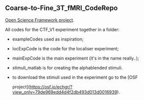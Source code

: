 ## Coarse-to-Fine_3T_fMRI_CodeRepo

[Open Science Framework project](https://osf.io/echgr/?view_only=79de969edd4d4f2db493d013d0016939).

All codes for the CTF_V1 experiment together in a folder:
- exampleCodes used as inspiration;
- locExpCode is the code for the localiser experiment;
- mainExpCode is the main experiment (it's in the name really..);
- stimuli_matlab is for creating the alphablended stimuli.
- to download the stimuli used in the experiment go to the [OSF

  project](https://osf.io/echgr/?view_only=79de969edd4d4f2db493d013d0016939).
